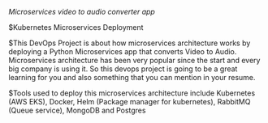 *Microservices video to audio converter app*

$Kubernetes Microservices Deployment

$This DevOps Project is about how microservices architecture works by deploying a Python Microservices app that converts Video to Audio. Microservices architecture has been very popular since the start and every big company is using it. So this devops project is going to be a great learning for you and also something that you can mention in your resume. 

$Tools used to deploy this microservices architecture include Kubernetes (AWS EKS), Docker, Helm (Package manager for kubernetes), RabbitMQ (Queue service), MongoDB and Postgres
